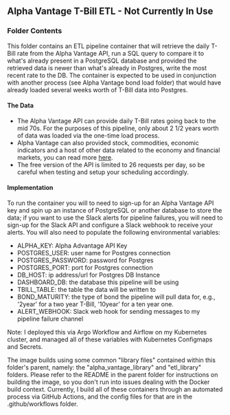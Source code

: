 ## Alpha Vantage T-Bill ETL - Not Currently In Use

### Folder Contents

This folder contains an ETL pipeline container that will retrieve the daily T-Bill rate from the Alpha Vantage API, run a SQL query to compare it to what's already present in a PostgreSQL database and provided the retrieved data is newer than what's already in Postgres, write the most recent rate to the DB. The container is expected to be used in conjunction with another process (see Alpha Vantage bond load folder) that would have already loaded several weeks worth of T-Bill data into Postgres.


#### The Data 

* The Alpha Vantage API can provide daily T-Bill rates going back to the mid 70s. For the purposes of this pipeline, only about 2 1/2 years worth of data was loaded via the one-time load process. 
* Alpha Vantage can also provided stock, commodities, economic indicators and a host of other data related to the economy and financial markets, you can read more [here](https://www.alphavantage.co/documentation/).
* The free version of the API is limited to 26 requests per day, so be careful when testing and setup your scheduling accordingly.  

#### Implementation 

To run the container you will to need to sign-up for an Alpha Vantage API key and spin up an instance of PostgreSQL or another database to store the data; if you want to use the Slack alerts for pipeline failures, you will need to sign-up for the Slack API and configure a Slack webhook to receive your alerts. You will also need to populate the following environmental variables:


* ALPHA_KEY: Alpha Advantage API Key
* POSTGRES_USER: user name for Postgres connection
* POSTGRES_PASSWORD: password for Postgres
* POSTGRES_PORT: port for Postgres connection
* DB_HOST: ip address/url for Postgres DB Instance
* DASHBOARD_DB: the database this pipeline will be using
* TBILL_TABLE: the table the data will be written to
* BOND_MATURITY: the type of bond the pipeline will pull data for, e.g., '2year' for a two year T-Bill, '10year' for a ten year one. 
* ALERT_WEBHOOK: Slack web hook for sending messages to my pipeline failure channel

Note: I deployed this via Argo Workflow and Airflow on my Kubernetes cluster, and managed all of these variables with Kubernetes Configmaps and Secrets.

The image builds using some common "library files" contained within this folder's parent, namely: the "alpha_vantage_library" and "etl_library" folders. Please refer to the README in the parent folder for instructions on building the image, so you don't run into issues dealing with the Docker build context. Currently, I build all of these containers through an automated process via GitHub Actions, and the config files for that are in the .github/workflows folder.

